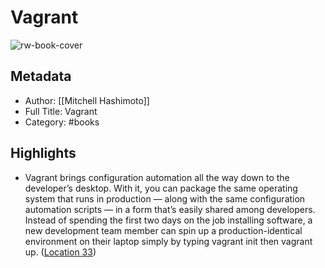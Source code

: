 # Vagrant

![rw-book-cover](https://images-na.ssl-images-amazon.com/images/I/51MWELjJC4L._SL200_.jpg)

## Metadata
- Author: [[Mitchell Hashimoto]]
- Full Title: Vagrant
- Category: #books

## Highlights
- Vagrant brings configuration automation all the way down to the developer’s desktop. With it, you can package the same operating system that runs in production — along with the same configuration automation scripts — in a form that’s easily shared among developers. Instead of spending the first two days on the job installing software, a new development team member can spin up a production-identical environment on their laptop simply by typing vagrant init then vagrant up. ([Location 33](https://readwise.io/to_kindle?action=open&asin=B00D3VH4IO&location=33))
